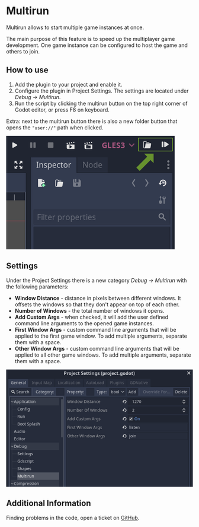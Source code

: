 # Multirun

Multirun allows to start multiple game instances at once.

The main purpose of this feature is to speed up the multiplayer game development. One game instance can be configured to host the game and others to join.

## How to use

1. Add the plugin to your project and enable it.
2. Configure the plugin in Project Settings. The settings are located under *Debug → Multirun*.
3. Run the script by clicking the multirun button on the top right corner of Godot editor, or press F8 on keyboard.

Extra: next to the multirun button there is also a new folder button that opens the `"user://"` path when clicked.

![Screenshot](screenshots/MultirunPreview.png)

## Settings

Under the Project Settings there is a new category *Debug → Multirun* with the following parameters:
* **Window Distance** - distance in pixels between different windows. It offsets the windows so that they don't appear on top of each other.
* **Number of Windows** - the total number of windows it opens.
* **Add Custom Args** - when checked, it will add the user defined command line arguments to the opened game instances.
* **First Window Args** - custom command line arguments that will be applied to the first game window. To add multiple arguments, separate them with a space.
* **Other Window Args** - custom command line arguments that will be applied to all other game windows. To add multiple arguments, separate them with a space.

![Screenshot](screenshots/MultirunSettings.png)

## Additional Information

Finding problems in the code, open a ticket on [GitHub](https://github.com/perfoon/Multirun/issues).

